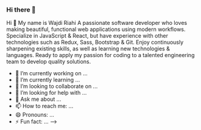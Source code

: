 ### Hi there 👋
Hi 👋 My name is Wajdi Riahi
A passionate software developer who loves making beautiful, functional web applications using modern workflows. Specialize in JavaScript & React, but have experience with other technologies such as Redux, Sass, Bootstrap & Git. Enjoy continuously sharpening existing skills, as well as learning new technologies & languages. Ready to apply my passion for coding to a talented engineering team to develop quality solutions.

- 🔭 I’m currently working on ...
- 🌱 I’m currently learning ...
- 👯 I’m looking to collaborate on ...
- 🤔 I’m looking for help with ...
- 💬 Ask me about ...
- 📫 How to reach me: ...
- 😄 Pronouns: ...
- ⚡ Fun fact: ...
-->
